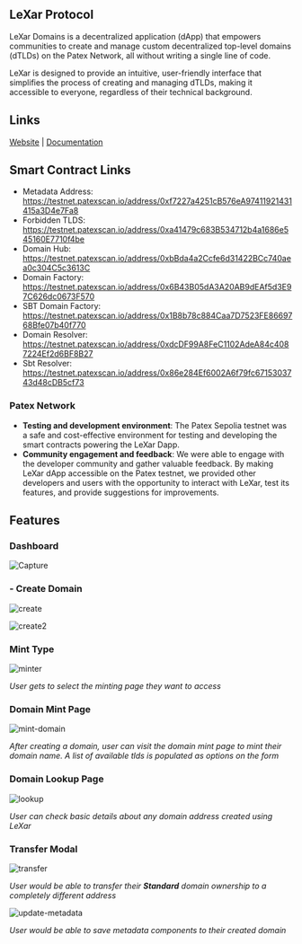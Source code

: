## LeXar Protocol

LeXar Domains is a decentralized application (dApp) that empowers communities to create and manage custom decentralized top-level domains (dTLDs) on the Patex Network, all without writing a single line of code.

LeXar is designed to provide an intuitive, user-friendly interface that simplifies the process of creating and managing dTLDs, making it accessible to everyone, regardless of their technical background.

## Links
[Website](https://lexar-frontend.vercel.app/) | [Documentation](https://lexar-domains.gitbook.io/introduction/introduction/introduction)

## Smart Contract Links
- Metadata Address: https://testnet.patexscan.io/address/0xf7227a4251cB576eA97411921431415a3D4e7Fa8
- Forbidden TLDS: https://testnet.patexscan.io/address/0xa41479c683B534712b4a1686e545160E7710f4be
- Domain Hub: https://testnet.patexscan.io/address/0xbBda4a2Ccfe6d31422BCc740aea0c304C5c3613C
- Domain Factory: https://testnet.patexscan.io/address/0x6B43B05dA3A20AB9dEAf5d3E97C626dc0673F570
- SBT Domain Factory: https://testnet.patexscan.io/address/0x1B8b78c884Caa7D7523FE8669768Bfe07b40f770
- Domain Resolver: https://testnet.patexscan.io/address/0xdcDF99A8FeC1102AdeA84c4087224Ef2d6BF8B27
- Sbt Resolver: https://testnet.patexscan.io/address/0x86e284Ef6002A6f79fc6715303743d48cDB5cf73

 ### Patex Network
   - **Testing and development environment**: The Patex Sepolia testnet was a safe and cost-effective environment for testing and developing the smart contracts powering the LeXar Dapp.
   - **Community engagement and feedback**: We were able to engage with the developer community and gather valuable feedback. By making LeXar dApp accessible on the Patex testnet, we provided other developers and users with the opportunity to interact with LeXar, test its features, and provide suggestions for improvements.

## Features
### Dashboard
![Capture](https://github.com/Lexar-Domains/LeXar-Frontend/assets/42726051/f989ff24-d889-43f4-ac21-123f8cf0cefb)

### - Create Domain
![create](https://github.com/Lexar-Domains/LeXar-Frontend/assets/42726051/e4321c3e-54be-4553-b4fc-a3206b356bfd)

![create2](https://github.com/Lexar-Domains/LeXar-Frontend/assets/42726051/b79f1035-a481-4cf6-b4dd-9c36d23b076c)


### Mint Type
![minter](https://github.com/Lexar-Domains/LeXar-Frontend/assets/42726051/24b03313-9b2a-4f7c-bbdd-875bda61336b)

*User gets to select the minting page they want to access*

### Domain Mint Page
![mint-domain](https://github.com/Lexar-Domains/LeXar-Frontend/assets/42726051/ce7440e4-612b-42d4-8038-75de534af9e7)

*After creating a domain, user can visit the domain mint page to mint their domain name.*
*A list of available tlds is populated as options on the form*

### Domain Lookup Page
![lookup](https://github.com/Lexar-Domains/LeXar-Frontend/assets/42726051/9edb75e9-2c18-4728-8756-9d72e4d2d36d)

*User can check basic details about any domain address created using LeXar*

### Transfer Modal
![transfer](https://github.com/Lexar-Domains/LeXar-Frontend/assets/42726051/6d46dad5-9f18-41fe-a75c-d4f06cf23d08)

*User would be able to transfer their **Standard** domain ownership to a completely different address*

![update-metadata](https://github.com/Lexar-Domains/LeXar-Frontend/assets/42726051/aa51e68d-b0d5-4271-958d-da806b95c0dc)

*User would be able to save metadata components to their created domain*







